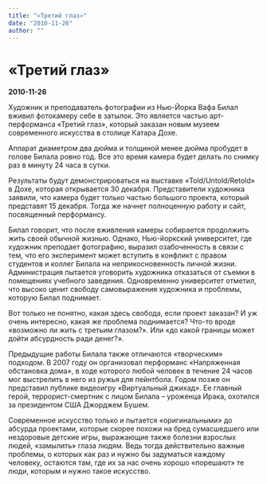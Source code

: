```yaml
---
title: "«Третий глаз»"
date: "2010-11-26"
author: ""
---
```


# «Третий глаз»

**2010-11-26** 

Художник и преподаватель фотографии из Нью-Йорка Вафа Билал вживил фотокамеру себе в затылок. Это является частью арт-перформанса «Третий глаз», который заказан новым музеем современного искусства в столице Катара Дохе.

Аппарат диаметром два дюйма и толщиной менее дюйма пробудет в голове Билала ровно год. Все это время камера будет делать по снимку раз в минуту 24 часа в сутки.

Результаты будут демонстрироваться на выставке «Told/Untold/Retold» в Дохе, которая открывается 30 декабря. Представители художника заявили, что камера будет только частью большого проекта, который представят 15 декабря. Тогда же начнет полноценную работу и сайт, посвященный перформансу.

Билал говорит, что после вживления камеры собирается продолжить жить своей обычной жизнью. Однако, Нью-йоркский университет, где художник преподает фотографию, выразил озабоченность в связи с тем, что его эксперимент может вступить в конфликт с правом студентов и коллег Билала на неприкосновенность личной жизни. Администрация пытается уговорить художника отказаться от съемки в помещениях учебного заведения. Одновременно университет отметил, что высоко ценит свободу самовыражения художника и проблемы, которую Билал поднимает. 

Вот только не понятно, какая здесь свобода, если проект заказан? И уж очень интересно, какая же проблема поднимается? Что-то вроде «возможно ли жить с третьим глазом?». Или «до какой границы может дойти абсурдность ради денег?». 

Предыдущие работы Билала также отличаются «творческим» подходом. В 2007 году он организовал перформанс «Напряженная обстановка дома», в ходе которого любой человек в течение 24 часов мог выстрелить в него из ружья для пейнтбола. Годом позже он представил публике видеоигру «Виртуальный джихад». Ее главный герой, террорист-смертник с лицом Билала – уроженца Ирака, охотился за президентом США Джорджем Бушем.

Современное искусство только и пытается «оригинальными» до абсурда проектами, которые скорее похожи на бред сумасшедшего или нездоровые детские игры, выражающие также болезни взрослых людей, «замылить» глаза людям. Ведь тогда действительно важные проблемы, о которых как раз и нужно бы задуматься каждому человеку, остаются там, где их за нас очень хорошо «порешают» те люди, которым и нужно такое искусство.